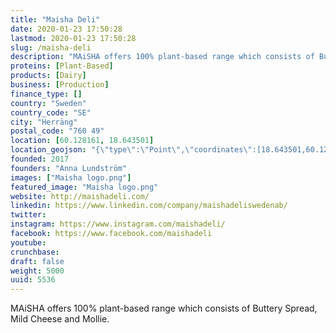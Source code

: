 ```yaml
---
title: "Maisha Deli"
date: 2020-01-23 17:50:28
lastmod: 2020-01-23 17:50:28
slug: /maisha-deli
description: "MAiSHA offers 100% plant-based range which consists of Buttery Spread, Mild Cheese and Mollie."
proteins: [Plant-Based]
products: [Dairy]
business: [Production]
finance_type: []
country: "Sweden"
country_code: "SE"
city: "Herräng"
postal_code: "760 49"
location: [60.128161, 18.643501]
location_geojson: "{\"type\":\"Point\",\"coordinates\":[18.643501,60.128161]}"
founded: 2017
founders: "Anna Lundström"
images: ["Maisha logo.png"]
featured_image: "Maisha logo.png"
website: http://maishadeli.com/
linkedin: https://www.linkedin.com/company/maishadeliswedenab/
twitter: 
instagram: https://www.instagram.com/maishadeli/
facebook: https://www.facebook.com/maishadeli
youtube: 
crunchbase: 
draft: false
weight: 5000
uuid: 5536
---
```

MAiSHA offers 100% plant-based range which consists of Buttery Spread, Mild Cheese and Mollie.
